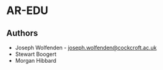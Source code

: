 # AR-EDU
## Authors

 * Joseph Wolfenden - joseph.wolfenden@cockcroft.ac.uk
 * Stewart Boogert
 * Morgan Hibbard